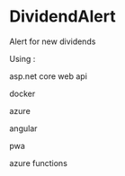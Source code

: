 # DividendAlert
Alert for new dividends

Using :

asp.net core web api

docker 

azure 

angular 

pwa 

azure functions
